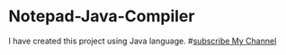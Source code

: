 # Notepad-Java-Compiler
I have created this project using Java language.
#[subscribe My Channel](https://www.youtube.com/@Cartoon-Kids868/about)
